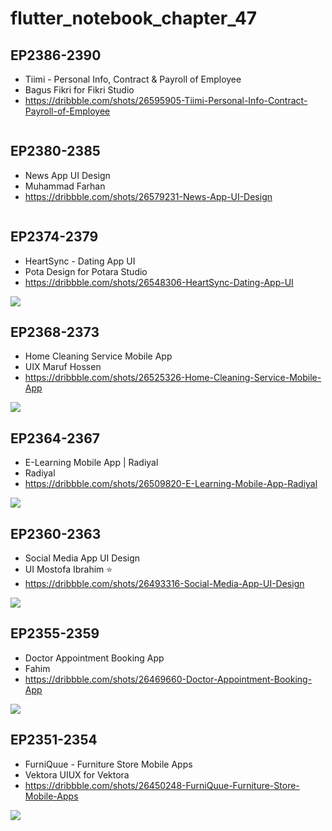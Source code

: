 # flutter_notebook_chapter_47

## EP2386-2390

- Tiimi - Personal Info, Contract & Payroll of Employee
- Bagus Fikri for Fikri Studio
- https://dribbble.com/shots/26595905-Tiimi-Personal-Info-Contract-Payroll-of-Employee

<img src="https://cdn.dribbble.com/userupload/45131924/file/eb02612151ce1b562b4cde79887ee3a2.png?resize=2048x1536&vertical=center" alt="">

## EP2380-2385

- News App UI Design
- Muhammad Farhan
- https://dribbble.com/shots/26579231-News-App-UI-Design

<img src="https://cdn.dribbble.com/userupload/45078157/file/74587eeb164048bbbac732734c32dea9.png?resize=2400x1800&vertical=center" alt="">

## EP2374-2379

- HeartSync - Dating App UI
- Pota Design for Potara Studio
- https://dribbble.com/shots/26548306-HeartSync-Dating-App-UI

<img src="https://cdn.dribbble.com/userupload/44981968/file/4b188f00efea69a600c8695f960c01e2.png?resize=1905x1430&vertical=center">

## EP2368-2373

- Home Cleaning Service Mobile App
- UIX Maruf Hossen
- https://dribbble.com/shots/26525326-Home-Cleaning-Service-Mobile-App

<img src="https://cdn.dribbble.com/userupload/44908749/file/81dcbc1005989ac7b3ebb770e427d8ec.png?resize=1905x1429&vertical=center">

## EP2364-2367

- E-Learning Mobile App | Radiyal
- Radiyal
- https://dribbble.com/shots/26509820-E-Learning-Mobile-App-Radiyal

<img src="https://cdn.dribbble.com/userupload/44859194/file/9599af51dc6e2266dcd09229836f7c69.jpg?resize=1905x1429&vertical=center">

## EP2360-2363

- Social Media App UI Design
- UI Mostofa Ibrahim ⭐️
- https://dribbble.com/shots/26493316-Social-Media-App-UI-Design

<img src="https://cdn.dribbble.com/userupload/44805469/file/b79c838e98407ef9836a0fc411069c02.png?resize=2400x1800&vertical=center">

## EP2355-2359

- Doctor Appointment Booking App
- Fahim
- https://dribbble.com/shots/26469660-Doctor-Appointment-Booking-App

<img src="https://cdn.dribbble.com/userupload/44729381/file/530a4923477cccfc1069e6e800e137f9.png?resize=1905x1429&vertical=center">

## EP2351-2354

- FurniQuue - Furniture Store Mobile Apps
- Vektora UIUX for Vektora
- https://dribbble.com/shots/26450248-FurniQuue-Furniture-Store-Mobile-Apps

<img src="https://cdn.dribbble.com/userupload/44665508/file/88bbfcafeab9ddeffb6d2409acadd90c.png?resize=1905x1429&vertical=center">


